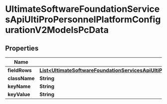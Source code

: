 

# UltimateSoftwareFoundationServicesApiUltiProPersonnelPlatformConfigurationV2ModelsPcData


## Properties

| Name | Type | Description | Notes |
|------------ | ------------- | ------------- | -------------|
|**fieldRows** | [**List&lt;UltimateSoftwareFoundationServicesApiUltiProPersonnelPlatformConfigurationV2ModelsFieldData&gt;**](UltimateSoftwareFoundationServicesApiUltiProPersonnelPlatformConfigurationV2ModelsFieldData.md) |  |  [optional] |
|**className** | **String** |  |  [optional] |
|**keyName** | **String** |  |  [optional] |
|**keyValue** | **String** |  |  [optional] |



